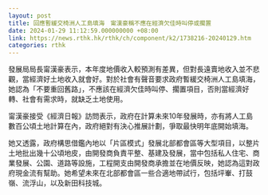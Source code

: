 ```yaml
---
layout: post
title: 回應暫緩交椅洲人工島填海　甯漢豪稱不應在經濟欠佳時叫停或擱置
date: 2024-01-29 11:12:59.000000000 +08:00
link: https://news.rthk.hk/rthk/ch/component/k2/1738216-20240129.htm
categories: rthk
---
```


發展局局長甯漢豪表示，本年度地價收入較預測有差異，但對長遠賣地收入並不悲觀，當經濟好土地收入就會好。對於社會有聲音要求政府暫緩交椅洲人工島填海，她認為「不要重回舊路」，不應該在經濟欠佳時叫停、擱置項目，否則當經濟好轉、社會有需求時，就缺乏土地使用。

甯漢豪接受《經濟日報》訪問表示，政府在計算未來10年發展時，亦有將人工島數百公頃土地計算在內，政府絕對有決心推展計劃，爭取最快明年底開始填海。

她又透露，政府構思借鑑內地以「片區模式」發展北部都會區等大型項目，以整片土地批出幾十公頃地皮，由開發商負責平整、基建及發展，當中包括私人住宅、商業發展、公園、道路等設施，工程開支由開發商承擔並在地價反映，她認為這對政府現金流有幫助。她希望未來在北部都會區一些合適地帶試行，包括坪輋、打鼓嶺、流浮山，以及新田科技城。
